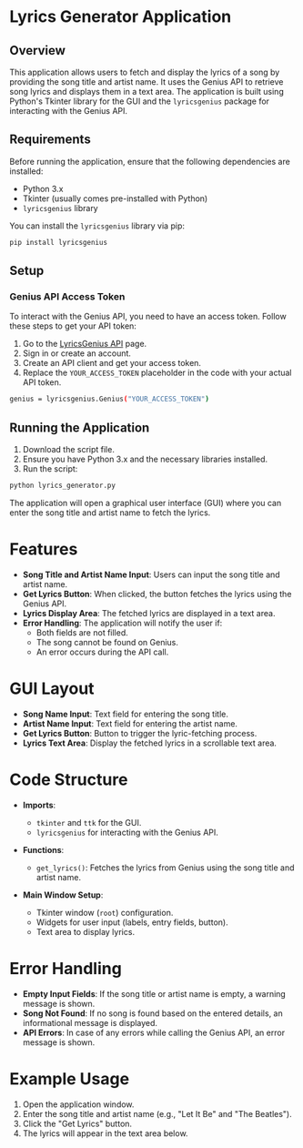 # Lyrics Generator Application

## Overview

This application allows users to fetch and display the lyrics of a song by providing the song title and artist name. It uses the Genius API to retrieve song lyrics and displays them in a text area. The application is built using Python's Tkinter library for the GUI and the `lyricsgenius` package for interacting with the Genius API.

## Requirements

Before running the application, ensure that the following dependencies are installed:

- Python 3.x
- Tkinter (usually comes pre-installed with Python)
- `lyricsgenius` library

You can install the `lyricsgenius` library via pip:

```bash
pip install lyricsgenius
```
## Setup
### Genius API Access Token
To interact with the Genius API, you need to have an access token. Follow these steps to get your API token:

1. Go to the [LyricsGenius API](https://lyricsgenius.readthedocs.io/en/master/index.html) page.
2. Sign in or create an account.
3. Create an API client and get your access token.
4. Replace the `YOUR_ACCESS_TOKEN` placeholder in the code with your actual API token.
```bash
genius = lyricsgenius.Genius("YOUR_ACCESS_TOKEN")
```
## Running the Application
1. Download the script file.
2. Ensure you have Python 3.x and the necessary libraries installed.
3. Run the script:
```bash
python lyrics_generator.py
```
The application will open a graphical user interface (GUI) where you can enter the song title and artist name to fetch the lyrics.

# Features

- **Song Title and Artist Name Input**: Users can input the song title and artist name.
- **Get Lyrics Button**: When clicked, the button fetches the lyrics using the Genius API.
- **Lyrics Display Area**: The fetched lyrics are displayed in a text area.
- **Error Handling**: The application will notify the user if:
  - Both fields are not filled.
  - The song cannot be found on Genius.
  - An error occurs during the API call.

# GUI Layout

- **Song Name Input**: Text field for entering the song title.
- **Artist Name Input**: Text field for entering the artist name.
- **Get Lyrics Button**: Button to trigger the lyric-fetching process.
- **Lyrics Text Area**: Display the fetched lyrics in a scrollable text area.

# Code Structure

- **Imports**:
  - `tkinter` and `ttk` for the GUI.
  - `lyricsgenius` for interacting with the Genius API.

- **Functions**:
  - `get_lyrics()`: Fetches the lyrics from Genius using the song title and artist name.

- **Main Window Setup**:
  - Tkinter window (`root`) configuration.
  - Widgets for user input (labels, entry fields, button).
  - Text area to display lyrics.

# Error Handling

- **Empty Input Fields**: If the song title or artist name is empty, a warning message is shown.
- **Song Not Found**: If no song is found based on the entered details, an informational message is displayed.
- **API Errors**: In case of any errors while calling the Genius API, an error message is shown.

# Example Usage

1. Open the application window.
2. Enter the song title and artist name (e.g., "Let It Be" and "The Beatles").
3. Click the "Get Lyrics" button.
4. The lyrics will appear in the text area below.
